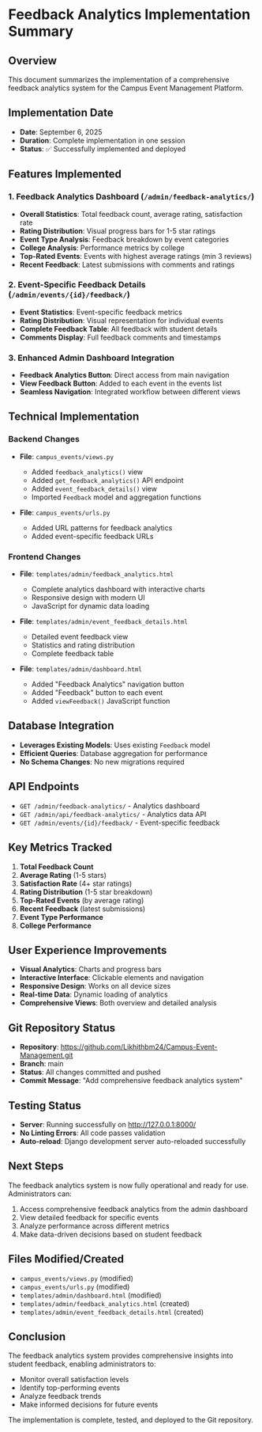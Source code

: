 # Feedback Analytics Implementation Summary

## Overview

This document summarizes the implementation of a comprehensive feedback analytics system for the Campus Event Management Platform.

## Implementation Date

- **Date**: September 6, 2025
- **Duration**: Complete implementation in one session
- **Status**: ✅ Successfully implemented and deployed

## Features Implemented

### 1. Feedback Analytics Dashboard (`/admin/feedback-analytics/`)

- **Overall Statistics**: Total feedback count, average rating, satisfaction rate
- **Rating Distribution**: Visual progress bars for 1-5 star ratings
- **Event Type Analysis**: Feedback breakdown by event categories
- **College Analysis**: Performance metrics by college
- **Top-Rated Events**: Events with highest average ratings (min 3 reviews)
- **Recent Feedback**: Latest submissions with comments and ratings

### 2. Event-Specific Feedback Details (`/admin/events/{id}/feedback/`)

- **Event Statistics**: Event-specific feedback metrics
- **Rating Distribution**: Visual representation for individual events
- **Complete Feedback Table**: All feedback with student details
- **Comments Display**: Full feedback comments and timestamps

### 3. Enhanced Admin Dashboard Integration

- **Feedback Analytics Button**: Direct access from main navigation
- **View Feedback Button**: Added to each event in the events list
- **Seamless Navigation**: Integrated workflow between different views

## Technical Implementation

### Backend Changes

- **File**: `campus_events/views.py`

  - Added `feedback_analytics()` view
  - Added `get_feedback_analytics()` API endpoint
  - Added `event_feedback_details()` view
  - Imported `Feedback` model and aggregation functions

- **File**: `campus_events/urls.py`
  - Added URL patterns for feedback analytics
  - Added event-specific feedback URLs

### Frontend Changes

- **File**: `templates/admin/feedback_analytics.html`

  - Complete analytics dashboard with interactive charts
  - Responsive design with modern UI
  - JavaScript for dynamic data loading

- **File**: `templates/admin/event_feedback_details.html`

  - Detailed event feedback view
  - Statistics and rating distribution
  - Complete feedback table

- **File**: `templates/admin/dashboard.html`
  - Added "Feedback Analytics" navigation button
  - Added "Feedback" button to each event
  - Added `viewFeedback()` JavaScript function

## Database Integration

- **Leverages Existing Models**: Uses existing `Feedback` model
- **Efficient Queries**: Database aggregation for performance
- **No Schema Changes**: No new migrations required

## API Endpoints

- `GET /admin/feedback-analytics/` - Analytics dashboard
- `GET /admin/api/feedback-analytics/` - Analytics data API
- `GET /admin/events/{id}/feedback/` - Event-specific feedback

## Key Metrics Tracked

1. **Total Feedback Count**
2. **Average Rating** (1-5 stars)
3. **Satisfaction Rate** (4+ star ratings)
4. **Rating Distribution** (1-5 star breakdown)
5. **Top-Rated Events** (by average rating)
6. **Recent Feedback** (latest submissions)
7. **Event Type Performance**
8. **College Performance**

## User Experience Improvements

- **Visual Analytics**: Charts and progress bars
- **Interactive Interface**: Clickable elements and navigation
- **Responsive Design**: Works on all device sizes
- **Real-time Data**: Dynamic loading of analytics
- **Comprehensive Views**: Both overview and detailed analysis

## Git Repository Status

- **Repository**: https://github.com/Likhithbm24/Campus-Event-Management.git
- **Branch**: main
- **Status**: All changes committed and pushed
- **Commit Message**: "Add comprehensive feedback analytics system"

## Testing Status

- **Server**: Running successfully on http://127.0.0.1:8000/
- **No Linting Errors**: All code passes validation
- **Auto-reload**: Django development server auto-reloaded successfully

## Next Steps

The feedback analytics system is now fully operational and ready for use. Administrators can:

1. Access comprehensive feedback analytics from the admin dashboard
2. View detailed feedback for specific events
3. Analyze performance across different metrics
4. Make data-driven decisions based on student feedback

## Files Modified/Created

- `campus_events/views.py` (modified)
- `campus_events/urls.py` (modified)
- `templates/admin/dashboard.html` (modified)
- `templates/admin/feedback_analytics.html` (created)
- `templates/admin/event_feedback_details.html` (created)

## Conclusion

The feedback analytics system provides comprehensive insights into student feedback, enabling administrators to:

- Monitor overall satisfaction levels
- Identify top-performing events
- Analyze feedback trends
- Make informed decisions for future events

The implementation is complete, tested, and deployed to the Git repository.
